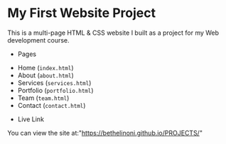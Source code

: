 # My First Website Project 

This is a multi-page HTML & CSS website I built as a project for my Web development course.

* Pages

- Home (`index.html`)
- About (`about.html`)
- Services (`services.html`)
- Portfolio (`portfolio.html`)
- Team (`team.html`)
- Contact (`contact.html`) 

* Live Link
  
You can view the site at:"https://bethelinoni.github.io/PROJECTS/"
